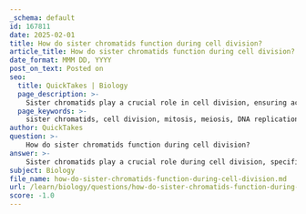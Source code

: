 ```yaml
---
_schema: default
id: 167811
date: 2025-02-01
title: How do sister chromatids function during cell division?
article_title: How do sister chromatids function during cell division?
date_format: MMM DD, YYYY
post_on_text: Posted on
seo:
  title: QuickTakes | Biology
  page_description: >-
    Sister chromatids play a crucial role in cell division, ensuring accurate chromosomal distribution during mitosis and meiosis, thereby maintaining genetic stability and diversity.
  page_keywords: >-
    sister chromatids, cell division, mitosis, meiosis, DNA replication, chromosomes, centromere, prophase, metaphase, anaphase, telophase, genetic stability, haploid cells, cytokinesis, genetic material
author: QuickTakes
question: >-
    How do sister chromatids function during cell division?
answer: >-
    Sister chromatids play a crucial role during cell division, specifically in the processes of mitosis and meiosis. Here’s how they function:\n\n1. **Formation**: Sister chromatids are formed during the S phase of the cell cycle when DNA replication occurs. Each chromosome is duplicated, resulting in two identical copies, which are held together at a region called the centromere.\n\n2. **Mitosis**: \n   - During mitosis, sister chromatids are separated to ensure that each daughter cell receives an identical set of chromosomes. \n   - The process can be broken down into several stages:\n     - **Prophase**: The chromatin condenses into visible chromosomes, and the mitotic spindle begins to form.\n     - **Metaphase**: Sister chromatids align at the metaphase plate.\n     - **Anaphase**: The centromeres split, and the spindle fibers pull the sister chromatids apart toward opposite poles of the cell.\n     - **Telophase**: The chromatids reach the poles, and the nuclear envelope begins to reform around each set of chromosomes, followed by cytokinesis, which divides the cytoplasm, resulting in two identical daughter cells.\n\n3. **Meiosis**: \n   - In meiosis, sister chromatids are also separated, but this occurs in two distinct stages (Meiosis I and Meiosis II).\n   - **Meiosis I**: Homologous chromosomes are separated, and sister chromatids remain together.\n   - **Meiosis II**: This is similar to mitosis, where sister chromatids are separated:\n     - **Prophase II**: The spindle apparatus forms again.\n     - **Metaphase II**: Chromosomes align at the metaphase plate.\n     - **Anaphase II**: Sister chromatids are pulled apart to opposite poles.\n     - **Telophase II**: Four haploid cells are formed, each containing one copy of each chromosome.\n\n4. **Significance**: The separation of sister chromatids is essential for maintaining genetic stability. It ensures that each daughter cell receives an exact copy of the genetic material, which is critical for proper cell function and organismal development.\n\nIn summary, sister chromatids are vital for the accurate distribution of genetic material during cell division, whether in somatic cells through mitosis or in gametes through meiosis. Their proper separation is crucial for genetic stability and diversity.
subject: Biology
file_name: how-do-sister-chromatids-function-during-cell-division.md
url: /learn/biology/questions/how-do-sister-chromatids-function-during-cell-division
score: -1.0
---
```


&nbsp;